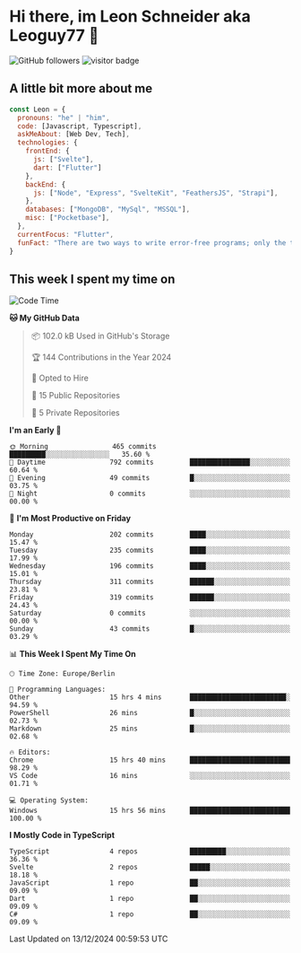 # Hi there, im Leon Schneider aka Leoguy77 👋

![GitHub followers](https://img.shields.io/github/followers/leoguy77.svg?style=social&label=Followers) ![visitor badge](https://vbr.nathanchung.dev/badge?page_id=Leoguy77)

## A little bit more about me

```javascript
const Leon = {
  pronouns: "he" | "him",
  code: [Javascript, Typescript],
  askMeAbout: [Web Dev, Tech],
  technologies: {
    frontEnd: {
      js: ["Svelte"],
      dart: ["Flutter"]
    },
    backEnd: {
      js: ["Node", "Express", "SvelteKit", "FeathersJS", "Strapi"],
    },
    databases: ["MongoDB", "MySql", "MSSQL"],
    misc: ["Pocketbase"],
  },
  currentFocus: "Flutter",
  funFact: "There are two ways to write error-free programs; only the third one works"
}
```

## This week I spent my time on

<!--START_SECTION:waka-->
![Code Time](http://img.shields.io/badge/Code%20Time-350%20hrs%2022%20mins-blue)

**🐱 My GitHub Data** 

> 📦 102.0 kB Used in GitHub's Storage 
 > 
> 🏆 144 Contributions in the Year 2024
 > 
> 💼 Opted to Hire
 > 
> 📜 15 Public Repositories 
 > 
> 🔑 5 Private Repositories 
 > 
**I'm an Early 🐤** 

```text
🌞 Morning                465 commits         █████████░░░░░░░░░░░░░░░░   35.60 % 
🌆 Daytime                792 commits         ███████████████░░░░░░░░░░   60.64 % 
🌃 Evening                49 commits          █░░░░░░░░░░░░░░░░░░░░░░░░   03.75 % 
🌙 Night                  0 commits           ░░░░░░░░░░░░░░░░░░░░░░░░░   00.00 % 
```
📅 **I'm Most Productive on Friday** 

```text
Monday                   202 commits         ████░░░░░░░░░░░░░░░░░░░░░   15.47 % 
Tuesday                  235 commits         ████░░░░░░░░░░░░░░░░░░░░░   17.99 % 
Wednesday                196 commits         ████░░░░░░░░░░░░░░░░░░░░░   15.01 % 
Thursday                 311 commits         ██████░░░░░░░░░░░░░░░░░░░   23.81 % 
Friday                   319 commits         ██████░░░░░░░░░░░░░░░░░░░   24.43 % 
Saturday                 0 commits           ░░░░░░░░░░░░░░░░░░░░░░░░░   00.00 % 
Sunday                   43 commits          █░░░░░░░░░░░░░░░░░░░░░░░░   03.29 % 
```


📊 **This Week I Spent My Time On** 

```text
🕑︎ Time Zone: Europe/Berlin

💬 Programming Languages: 
Other                    15 hrs 4 mins       ████████████████████████░   94.59 % 
PowerShell               26 mins             █░░░░░░░░░░░░░░░░░░░░░░░░   02.73 % 
Markdown                 25 mins             █░░░░░░░░░░░░░░░░░░░░░░░░   02.68 % 

🔥 Editors: 
Chrome                   15 hrs 40 mins      █████████████████████████   98.29 % 
VS Code                  16 mins             ░░░░░░░░░░░░░░░░░░░░░░░░░   01.71 % 

💻 Operating System: 
Windows                  15 hrs 56 mins      █████████████████████████   100.00 % 
```

**I Mostly Code in TypeScript** 

```text
TypeScript               4 repos             █████████░░░░░░░░░░░░░░░░   36.36 % 
Svelte                   2 repos             █████░░░░░░░░░░░░░░░░░░░░   18.18 % 
JavaScript               1 repo              ██░░░░░░░░░░░░░░░░░░░░░░░   09.09 % 
Dart                     1 repo              ██░░░░░░░░░░░░░░░░░░░░░░░   09.09 % 
C#                       1 repo              ██░░░░░░░░░░░░░░░░░░░░░░░   09.09 % 
```




 Last Updated on 13/12/2024 00:59:53 UTC
<!--END_SECTION:waka-->

